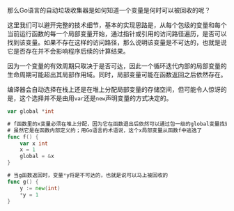 那么Go语言的自动垃圾收集器是如何知道一个变量是何时可以被回收的呢？

这里我们可以避开完整的技术细节，基本的实现思路是，从每个包级的变量和每个当前运行函数的每一个局部变量开始，通过指针或引用的访问路径遍历，是否可以找到该变量。如果不存在这样的访问路径，那么说明该变量是不可达的，也就是说它是否存在并不会影响程序后续的计算结果。

因为一个变量的有效周期只取决于是否可达，因此一个循环迭代内部的局部变量的生命周期可能超出其局部作用域。同时，局部变量可能在函数返回之后依然存在。

编译器会自动选择在栈上还是在堆上分配局部变量的存储空间，但可能令人惊讶的是，这个选择并不是由用`var`还是`new`声明变量的方式决定的。

```go
var global *int

# f函数里的x变量必须在堆上分配，因为它在函数退出后依然可以通过包一级的global变量找到，
# 虽然它是在函数内部定义的；用Go语言的术语说，这个x局部变量从函数f中逃逸了
func f() {
    var x int
    x = 1
    global = &x
}

# 当g函数返回时，变量*y将是不可达的，也就是说可以马上被回收的
func g() {
    y := new(int)
    *y = 1
}
```